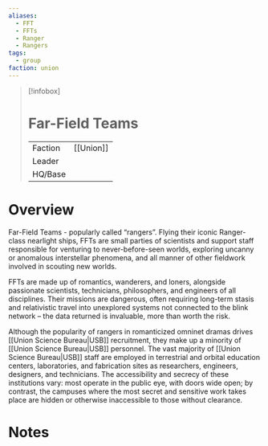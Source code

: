 ```yaml
---
aliases:
  - FFT
  - FFTs
  - Ranger
  - Rangers
tags:
  - group
faction: union
---
```

> [!infobox] 
> # Far-Field Teams
> | | |
> | ---- | ---- |
> | Faction | [[Union]] |
> | Leader |  |
> | HQ/Base | |


# Overview
Far-Field Teams - popularly called “rangers”. Flying their iconic Ranger-class nearlight ships, FFTs are small parties of scientists and support staff responsible for venturing to never-before-seen worlds, exploring uncanny or anomalous interstellar phenomena, and all manner of other fieldwork involved in scouting new worlds.

FFTs are made up of romantics, wanderers, and loners, alongside passionate scientists, technicians, philosophers, and engineers of all disciplines. Their missions are dangerous, often requiring long-term stasis and relativistic travel into unexplored systems not connected to the blink network – the data returned is invaluable, more than worth the risk.

Although the popularity of rangers in romanticized omninet dramas drives [[Union Science Bureau|USB]] recruitment, they make up a minority of [[Union Science Bureau|USB]] personnel. The vast majority of [[Union Science Bureau|USB]] staff are employed in terrestrial and orbital education centers, laboratories, and fabrication sites as researchers, engineers, designers, and technicians. The accessibility and secrecy of these institutions vary: most operate in the public eye, with doors wide open; by contrast, the campuses where the most secret and sensitive work takes place are hidden or otherwise inaccessible to those without clearance.

# Notes